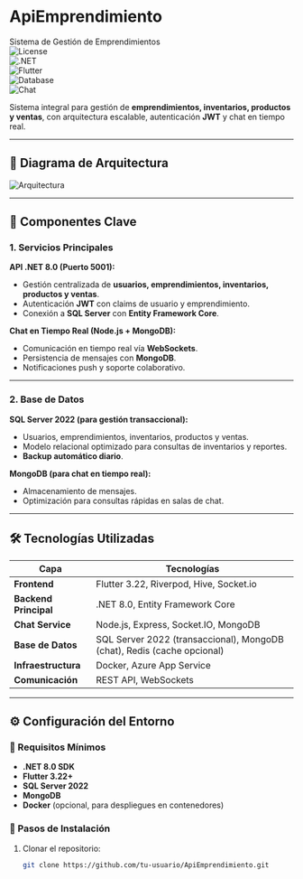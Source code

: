 # ApiEmprendimiento
Sistema de Gestión de Emprendimientos  
![License](https://img.shields.io/badge/License-MIT-green.svg)  
![.NET](https://img.shields.io/badge/.NET-8.0-512BD4)  
![Flutter](https://img.shields.io/badge/Flutter-3.22-02569B)  
![Database](https://img.shields.io/badge/Database-SQL_Server-CC2927)  
![Chat](https://img.shields.io/badge/Chat-Node.js/MongoDB-68A063)  

Sistema integral para gestión de **emprendimientos, inventarios, productos y ventas**, con arquitectura escalable, autenticación **JWT** y chat en tiempo real.  

---

## 🔹 Diagrama de Arquitectura
![Arquitectura](https://img.plantuml.biz/plantuml/png/PLF1RjGm4BtxAqQzK4Gtgi85zO2QxUvAYzXssOJkWN2OEaFhajZ1TYe4uglu17wCiRsfclOKU-RDy_DxZZXt7gqVkbPuvLk2mluOb2Vf1ulGK0kbSfuwX1aKlLfslINTg4wHzaO8bDvO-Em6j8gtbkTGtpBDqSeQxHaAgtRmdcojZmyhU9lb-UiZG3VsuBU0aGHci_TZNVoPKCvHVW-CMwkqL3ssjSukbnMyoqxX3InNS64iHTuH6NYV41G3A_9AebJ__chuiAyYch_FSDirx9PbLUk3A7S2qvkxarglzGCl3-sjDSqWGmEkGzL5PYOATsZGumqwPYu_VOIIx0FVEJ_DSpPb7keDmG9v62gBsg6KocXiaqSyCd4XZ2i6XA6BE_IrlZGDPVUEFTZJJMduwZvEXkuB2_XgbQAkDx2ZuE1n6iZML-cuVJbLl37wrYpc32pQ3YLfJ0wCnxiq5c52lE8CDFra-UIW7tCY9yQaGxf1mraqE1eKjg4Sl3c3gzrcZFAnmm5nvnfRrHoYgmpdAoQi-v8nZmO8tePgrCMDBLaN7Z8B2iyQDiG-txCmbhpMtooIytP8hzxqoV-dhZ_3i1sBS8vbqujVW-N_fkyXHKF9aJWXnfSu-tAdceRqLzQKEZ6TbsLnpl3mE_u7)

---

## 🚀 Componentes Clave

### 1. Servicios Principales  
**API .NET 8.0 (Puerto 5001):**
- Gestión centralizada de **usuarios, emprendimientos, inventarios, productos y ventas**.  
- Autenticación **JWT** con claims de usuario y emprendimiento.  
- Conexión a **SQL Server** con **Entity Framework Core**.  

**Chat en Tiempo Real (Node.js + MongoDB):**
- Comunicación en tiempo real vía **WebSockets**.  
- Persistencia de mensajes con **MongoDB**.  
- Notificaciones push y soporte colaborativo.  

---

### 2. Base de Datos  
**SQL Server 2022 (para gestión transaccional):**
- Usuarios, emprendimientos, inventarios, productos y ventas.  
- Modelo relacional optimizado para consultas de inventarios y reportes.  
- **Backup automático diario**.  

**MongoDB (para chat en tiempo real):**
- Almacenamiento de mensajes.  
- Optimización para consultas rápidas en salas de chat.  

---

## 🛠 Tecnologías Utilizadas  

| Capa             | Tecnologías |
|------------------|-------------|
| **Frontend**     | Flutter 3.22, Riverpod, Hive, Socket.io |
| **Backend Principal** | .NET 8.0, Entity Framework Core |
| **Chat Service** | Node.js, Express, Socket.IO, MongoDB |
| **Base de Datos**| SQL Server 2022 (transaccional), MongoDB (chat), Redis (cache opcional) |
| **Infraestructura** | Docker, Azure App Service |
| **Comunicación** | REST API, WebSockets |

---

## ⚙️ Configuración del Entorno  

### 🔹 Requisitos Mínimos  
- **.NET 8.0 SDK**  
- **Flutter 3.22+**  
- **SQL Server 2022**  
- **MongoDB**  
- **Docker** (opcional, para despliegues en contenedores)  

### 🔹 Pasos de Instalación  

1. Clonar el repositorio:  
   ```bash
   git clone https://github.com/tu-usuario/ApiEmprendimiento.git

